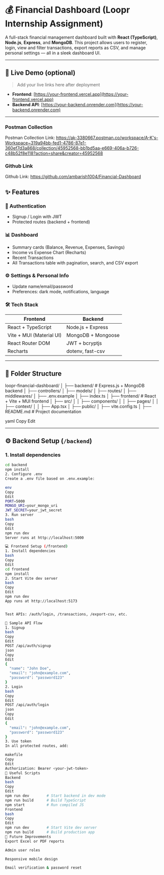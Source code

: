 # 💰 Financial Dashboard (Loopr Internship Assignment)

A full-stack financial management dashboard built with **React (TypeScript)**, **Node.js**, **Express**, and **MongoDB**. This project allows users to register, login, view and filter transactions, export reports as CSV, and manage personal settings — all in a sleek dashboard UI.

---

## 🚀 Live Demo (optional)

> Add your live links here after deployment

- **Frontend**: [https://your-frontend.vercel.app](https://your-frontend.vercel.app)
- **Backend API**: [https://your-backend.onrender.com](https://your-backend.onrender.com)

---

### Postman Collection
Postman Collection Link: https://ak-3380667.postman.co/workspace/A-K's-Workspace~319a94bb-fed1-4786-87e1-360ef7d3a868/collection/45952568-bb1bd5aa-e669-406a-b726-c48b52f8e118?action=share&creator=45952568

### Github Link
Github Link: https://github.com/ambarish1004/Financial-Dashboard

## ✨ Features

### 🔐 Authentication
- Signup / Login with JWT
- Protected routes (backend + frontend)

### 📊 Dashboard
- Summary cards (Balance, Revenue, Expenses, Savings)
- Income vs Expense Chart (Recharts)
- Recent Transactions
- All Transactions table with pagination, search, and CSV export

### ⚙️ Settings & Personal Info
- Update name/email/password
- Preferences: dark mode, notifications, language

### 🛠️ Tech Stack

| Frontend | Backend |
|----------|---------|
| React + TypeScript | Node.js + Express |
| Vite + MUI (Material UI) | MongoDB + Mongoose |
| React Router DOM | JWT + bcryptjs |
| Recharts | dotenv, fast-csv |

---

## 📁 Folder Structure

loopr-financial-dashboard/
│
├── backend/ # Express.js + MongoDB backend
│ ├── controllers/
│ ├── models/
│ ├── routes/
│ ├── middlewares/
│ ├── .env.example
│ ├── index.ts
│
├── frontend/ # React + Vite + MUI frontend
│ ├── src/
│ │ ├── components/
│ │ ├── pages/
│ │ ├── context/
│ │ ├── App.tsx
│ ├── public/
│ ├── vite.config.ts
│
├── README.md # Project documentation

yaml
Copy
Edit

---

## ⚙️ Backend Setup (`/backend`)

### 1. Install dependencies

```bash
cd backend
npm install
2. Configure .env
Create a .env file based on .env.example:

env
Copy
Edit
PORT=5000
MONGO_URI=your_mongo_uri
JWT_SECRET=your_jwt_secret
3. Run server
bash
Copy
Edit
npm run dev
Server runs at http://localhost:5000

💻 Frontend Setup (/frontend)
1. Install dependencies
bash
Copy
Edit
cd frontend
npm install
2. Start Vite dev server
bash
Copy
Edit
npm run dev
App runs at http://localhost:5173


Test APIs: /auth/login, /transactions, /export-csv, etc.

🔐 Sample API Flow
1. Signup
bash
Copy
Edit
POST /api/auth/signup
json
Copy
Edit
{
  "name": "John Doe",
  "email": "john@example.com",
  "password": "password123"
}
2. Login
bash
Copy
Edit
POST /api/auth/login
json
Copy
Edit
{
  "email": "john@example.com",
  "password": "password123"
}
3. Use token
In all protected routes, add:

makefile
Copy
Edit
Authorization: Bearer <your-jwt-token>
🧠 Useful Scripts
Backend
bash
Copy
Edit
npm run dev        # Start backend in dev mode
npm run build      # Build TypeScript
npm start          # Run compiled JS
Frontend
bash
Copy
Edit
npm run dev        # Start Vite dev server
npm run build      # Build production app
🧠 Future Improvements
Export Excel or PDF reports

Admin user roles

Responsive mobile design

Email verification & password reset

